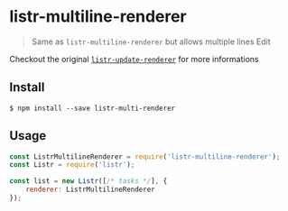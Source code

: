 # listr-multiline-renderer
> Same as `listr-multiline-renderer` but allows multiple lines Edit

Checkout the original [`listr-update-renderer`](https://github.com/SamVerschueren/listr-update-renderer) for more informations

## Install

```
$ npm install --save listr-multi-renderer
```

## Usage

```js
const ListrMultilineRenderer = require('listr-multiline-renderer');
const Listr = require('listr');

const list = new Listr([/* tasks */], {
	renderer: ListrMultilineRenderer
});
```
